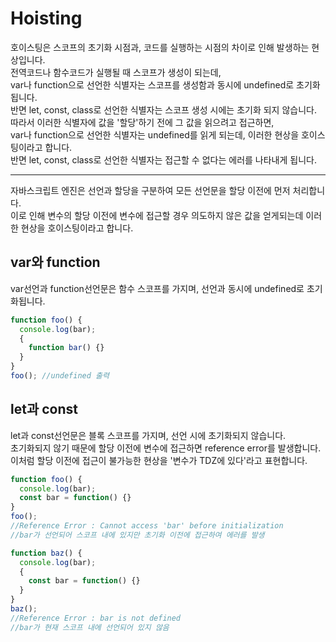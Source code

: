 # Hoisting

호이스팅은 스코프의 초기화 시점과, 코드를 실행하는 시점의 차이로 인해 발생하는 현상입니다.  
전역코드나 함수코드가 실행될 때 스코프가 생성이 되는데,  
var나 function으로 선언한 식별자는 스코프를 생성함과 동시에 undefined로 초기화됩니다.  
반면 let, const, class로 선언한 식별자는 스코프 생성 시에는 초기화 되지 않습니다.  
따라서 이러한 식별자에 값을 '할당'하기 전에 그 값을 읽으려고 접근하면,  
var나 function으로 선언한 식별자는 undefined를 읽게 되는데, 이러한 현상을 호이스팅이라고 합니다.    
반면 let, const, class로 선언한 식별자는 접근할 수 없다는 에러를 나타내게 됩니다.


---

자바스크립트 엔진은 선언과 할당을 구분하여 모든 선언문을 할당 이전에 먼저 처리합니다.  
이로 인해 변수의 할당 이전에 변수에 접근할 경우 의도하지 않은 값을 얻게되는데 이러한 현상을 호이스팅이라고 합니다.

## var와 function

var선언과 function선언문은 함수 스코프를 가지며, 선언과 동시에 undefined로 초기화됩니다.  

```javascript
function foo() {
  console.log(bar);
  {
    function bar() {}
  }
}
foo(); //undefined 출력
```



## let과 const

let과 const선언문은 블록 스코프를 가지며, 선언 시에 초기화되지 않습니다.  
초기화되지 않기 때문에 할당 이전에 변수에 접근하면 reference error를 발생합니다.  
이처럼 할당 이전에 접근이 불가능한 현상을 '변수가 TDZ에 있다'라고 표현합니다.  

```javascript
function foo() {
  console.log(bar);
  const bar = function() {}
}
foo();
//Reference Error : Cannot access 'bar' before initialization
//bar가 선언되어 스코프 내에 있지만 초기화 이전에 접근하여 에러를 발생

function baz() {
  console.log(bar);
  {
    const bar = function() {}
  }
}
baz();
//Reference Error : bar is not defined
//bar가 현재 스코프 내에 선언되어 있지 않음
```

